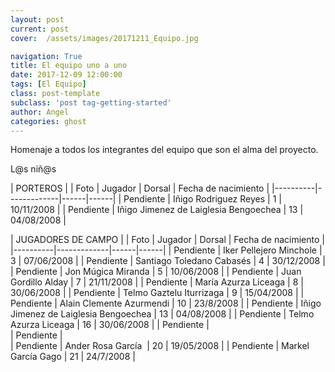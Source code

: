 ```yaml
---
layout: post
current: post
cover:  /assets/images/20171211_Equipo.jpg

navigation: True
title: El equipo uno a uno
date: 2017-12-09 12:00:00
tags: [El Equipo]
class: post-template
subclass: 'post tag-getting-started'
author: Angel
categories: ghost
---
```


Homenaje a todos los integrantes del equipo que son el alma del proyecto. 

L@s niñ@s


| PORTEROS   |
| Foto   |   Jugador   |   Dorsal   |   Fecha de nacimiento |
|----------|-------------|------|------|
| Pendiente |   Iñigo Rodriguez Reyes   |  1  |  10/11/2008  |
| Pendiente |   Iñigo Jimenez de Laiglesia Bengoechea   |  13  |  04/08/2008  |

| JUGADORES DE CAMPO   |
| Foto   |   Jugador   |   Dorsal   |   Fecha de nacimiento |
|----------|-------------|------|------|
| Pendiente |   Iker Pellejero Minchole   |  3  |  07/06/2008  |
| Pendiente |   Santiago Toledano Cabasés   |  4  |  30/12/2008  |
| Pendiente |  Jon Múgica Miranda    |  5  |  10/06/2008  |
| Pendiente |  Juan Gordillo Alday    |  7  |  21/11/2008  |
| Pendiente |  María Azurza Liceaga    |  8  |  30/06/2008  |
| Pendiente |  Telmo Gaztelu Iturrizaga    |  9  | 15/04/2008  |
| Pendiente |  Alain Clemente Azurmendi    |  10  |  23/8/2008  |
| Pendiente |   Iñigo Jimenez de Laiglesia Bengoechea   |  13  |  04/08/2008  |
| Pendiente |  Telmo Azurza Liceaga    |  16  |  30/06/2008  |
| Pendiente |  
| Pendiente |  
| Pendiente |  Ander Rosa García     |  20  |  19/05/2008  |
| Pendiente |  Markel García Gago   |  21  |  24/7/2008  |
